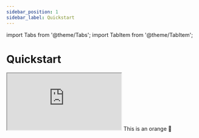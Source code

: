 ```yaml
---
sidebar_position: 1
sidebar_label: Quickstart
---
```


import Tabs from '@theme/Tabs';
import TabItem from '@theme/TabItem';

# Quickstart

<Tabs>
  <TabItem value="blueprint" label="Blueprint" default>
    <iframe src="https://blueprintue.com/render/tlzo2p-f/" scrolling="no" allowfullscreen></iframe>
  </TabItem>
  <TabItem value="native" label="C++">
    This is an orange 🍊
  </TabItem>
</Tabs>